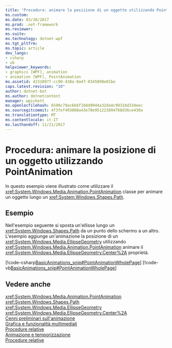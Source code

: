 ```yaml
---
title: 'Procedura: animare la posizione di un oggetto utilizzando PointAnimation'
ms.custom: 
ms.date: 03/30/2017
ms.prod: .net-framework
ms.reviewer: 
ms.suite: 
ms.technology: dotnet-wpf
ms.tgt_pltfrm: 
ms.topic: article
dev_langs:
- csharp
- vb
helpviewer_keywords:
- graphics [WPF], animation
- animation [WPF], PointAnimation
ms.assetid: 42310977-cc90-438a-8a47-0345898e01be
caps.latest.revision: "10"
author: dotnet-bot
ms.author: dotnetcontent
manager: wpickett
ms.openlocfilehash: 6590c79ac6b6f104d9944a32da4c99318d334eec
ms.sourcegitcommit: 4f3fef493080a43e70e951223894768d36ce430a
ms.translationtype: MT
ms.contentlocale: it-IT
ms.lasthandoff: 11/21/2017
---
```

# <a name="how-to-animate-the-position-of-an-object-by-using-pointanimation"></a>Procedura: animare la posizione di un oggetto utilizzando PointAnimation
In questo esempio viene illustrato come utilizzare il <xref:System.Windows.Media.Animation.PointAnimation> classe per animare un oggetto lungo un <xref:System.Windows.Shapes.Path>.  
  
## <a name="example"></a>Esempio  
 Nell'esempio seguente si sposta un'ellisse lungo un <xref:System.Windows.Shapes.Path> da un punto dello schermo a un altro. L'esempio aggiunge un'animazione la posizione di un <xref:System.Windows.Media.EllipseGeometry> utilizzando <xref:System.Windows.Media.Animation.PointAnimation> animare il <xref:System.Windows.Media.EllipseGeometry.Center%2A> proprietà.  
  
 [!code-csharp[BasicAnimations_snip#PointAnimationWholePage](../../../../samples/snippets/csharp/VS_Snippets_Wpf/BasicAnimations_snip/CSharp/PointAnimationExample.cs#pointanimationwholepage)]
 [!code-vb[BasicAnimations_snip#PointAnimationWholePage](../../../../samples/snippets/visualbasic/VS_Snippets_Wpf/BasicAnimations_snip/VisualBasic/PointAnimationExample.vb#pointanimationwholepage)]  
  
## <a name="see-also"></a>Vedere anche  
 <xref:System.Windows.Media.Animation.PointAnimation>  
 <xref:System.Windows.Shapes.Path>  
 <xref:System.Windows.Media.EllipseGeometry>  
 <xref:System.Windows.Media.EllipseGeometry.Center%2A>  
 [Cenni preliminari sull'animazione](../../../../docs/framework/wpf/graphics-multimedia/animation-overview.md)  
 [Grafica e funzionalità multimediali](../../../../docs/framework/wpf/graphics-multimedia/index.md)  
 [Procedure relative](../../../../docs/framework/wpf/graphics-multimedia/graphics-how-to-topics.md)  
 [Animazione e temporizzazione](http://msdn.microsoft.com/en-us/7d83765b-d5ae-41b1-b423-80206e1124aa)  
 [Procedure relative](../../../../docs/framework/wpf/graphics-multimedia/animation-and-timing-how-to-topics.md)
